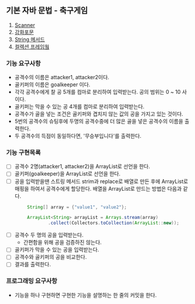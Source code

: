 ## 기본 자바 문법 - 축구게임

1. [Scanner](https://st-lab.tistory.com/92)
2. [강화포문](https://java119.tistory.com/107)
3. [String 메서드](https://kadosholy.tistory.com/111)
4. [컬렉션 프레임웤](https://jacobhboy66.tistory.com/18)

### 기능 요구사항
- 공격수의 이름은 attacker1, attacker2이다.
- 골키퍼의 이름은 goalkeeper 이다.
- 각각 공격수에게 찰 공 5개를 컴마로 분리하여 입력받는다. 공의 범위는 0 ~ 10 사이다.
- 골키퍼는 막을 수 있는 공 4개를 컴마로 분리하여 입력받는다.
- 공격수가 골을 넣는 조건은 골키퍼와 겹치지 않는 값의 공을 가지고 있는 것이다.
- 5번의 공격수의 슈팅후에 두명의 공격수중에 더 많은 골을 넣은 공격수의 이름을 출력한다.
- 두 공격수의 득점이 동일하다면, '무승부입니다'를 출력한다.

### 기능 구현목록
-[ ] 공격수 2명(attacker1, attacker2)을 ArrayList로 선언을 한다.
-[ ] 골키퍼(goalkeeper)을 ArrayList로 선언을 한다.
-[ ] 공을 입력받을땐 스트링 메서드 strim과 replace로 배열로 만든 후에 ArrayList로 매핑을 하여서 공격수에게 할당한다.
배열을 ArrayList로 만드는 방법은 다음과 같다.
```java
        String[] array = {"value1", "value2"};

        ArrayList<String> arrayList = Arrays.stream(array)
                .collect(Collectors.toCollection(ArrayList::new));
```
- [ ] 공격수 두 명의 공을 입력받는다.
  - 간편함을 위해 공을 검증하진 않는다.
- [ ] 골키퍼가 막을 수 있는 공을 입력받는다.
- [ ] 공격수와 골키퍼의 공을 비교한다.
- [ ] 결과를 출력한다.

### 프로그래밍 요구사항 
- 기능을 하나 구현하면 구현한 기능을 설명하는 한 줄의 커밋을 한다.
